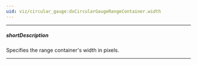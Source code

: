 ```yaml
---
uid: viz/circular_gauge:dxCircularGaugeRangeContainer.width
---
```

---
##### shortDescription
Specifies the range container's width in pixels.

---
